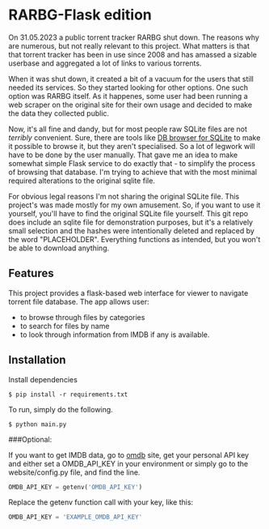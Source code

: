 RARBG-Flask edition
========

On 31.05.2023 a public torrent tracker RARBG shut down. The reasons why are numerous, but not really relevant to this project. What matters is that that torrent tracker has been in use since 2008 and has amassed a sizable userbase and aggregated a lot of links to various torrents.

When it was shut down, it created a bit of a vacuum for the users that still needed its services. So they started looking for other options. One such option was RARBG itself. As it happenes, some user had been running a web scraper on the original site for their own usage and decided to make the data they collected public.

Now, it's all fine and dandy, but for most people raw SQLite files are not *terribly* convenient. Sure, there are tools like [DB browser for SQLite](https://sqlitebrowser.org/) to make it possible to browse it, but they aren't specialised. So a lot of legwork will have to be done by the user manually.
That gave me an idea to make somewhat simple Flask service to do exactly that - to simplify the process of browsing that database. I'm trying to achieve that with the most minimal required alterations to the original sqlite file.

For obvious legal reasons I'm not sharing the original SQLite file. This project's was made mostly for my own amusement. So, if you want to use it yourself, you'll have to find the original SQLite file yourself. This git repo does include an sqlite file for demonstration purposes, but it's a relatively small selection and the hashes were intentionally deleted and replaced by the word "PLACEHOLDER". Everything functions as intended, but you won't be able to download anything.

Features
--------

This project provides a flask-based web interface for viewer to navigate torrent file database.
The app allows user:

* to browse through files by categories
* to search for files by name
* to look through information from IMDB if any is available.

Installation
------------
Install dependencies 


```console
$ pip install -r requirements.txt
```

To run, simply do the following.


```console
$ python main.py
```

###Optional:

If you want to get IMDB data, go to [omdb](https://www.omdbapi.com/) site, get your personal API key and either set a OMDB_API_KEY in your environment or simply go to the website/config.py file, and find the line.

```python
OMDB_API_KEY = getenv('OMDB_API_KEY')
```
Replace the getenv function call with your key, like this:

```python
OMDB_API_KEY = 'EXAMPLE_OMDB_API_KEY'
```
